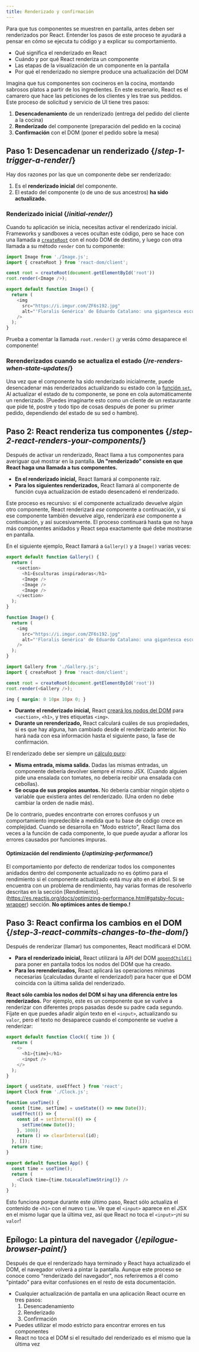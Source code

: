 ```yaml
---
title: Renderizado y confirmación
---
```


<Intro>

Para que tus componentes se muestren en pantalla, antes deben ser renderizados por React. Entender los pasos de este proceso te ayudará a pensar en cómo se ejecuta tu código y a explicar su comportamiento.

</Intro>

<YouWillLearn>

* Qué significa el renderizado en React
* Cuándo y por qué React renderiza un componente
* Las etapas de la visualización de un componente en la pantalla
* Por qué el renderizado no siempre produce una actualización del DOM

</YouWillLearn>

Imagina que tus componentes son cocineros en la cocina, montando sabrosos platos a partir de los ingredientes. En este escenario, React es el camarero que hace las peticiones de los clientes y les trae sus pedidos. Este proceso de solicitud y servicio de UI tiene tres pasos:

1. **Desencadenamiento** de un renderizado (entrega del pedido del cliente a la cocina)
2. **Renderizado** del componente (preparación del pedido en la cocina)
3. **Confirmación** con el DOM (poner el pedido sobre la mesa)

<IllustrationBlock sequential>
  <Illustration caption="Desencadenamiento" alt="React como un camarero en un restaurante, recogiendo los pedidos de los usuarios y entregándolos a la Cocina de Componentes." src="/images/docs/illustrations/i_render-and-commit1.png" />
  <Illustration caption="Renderizado" alt="El Chef de tarjetas le da a React un nuevo componente tarjeta." src="/images/docs/illustrations/i_render-and-commit2.png" />
  <Illustration caption="Confirmación" alt="React entrega la tarjeta al usuario en su mesa." src="/images/docs/illustrations/i_render-and-commit3.png" />
</IllustrationBlock>

## Paso 1: Desencadenar un renderizado {/*step-1-trigger-a-render*/}

Hay dos razones por las que un componente debe ser renderizado:

1. Es el **renderizado inicial** del componente.
2. El estado del componente (o de uno de sus ancestros) **ha sido actualizado.**

### Renderizado inicial {/*initial-render*/}

Cuando tu aplicación se inicia, necesitas activar el renderizado inicial. Frameworks y sandboxes a veces ocultan este código, pero se hace con una llamada a [`createRoot`](/apis/react-dom/client/createRoot) con el nodo DOM de destino, y luego con otra llamada a su método `render` con tu componente:

<Sandpack>

```js index.js active
import Image from './Image.js';
import { createRoot } from 'react-dom/client';

const root = createRoot(document.getElementById('root'))
root.render(<Image />);
```

```js Image.js
export default function Image() {
  return (
    <img
      src="https://i.imgur.com/ZF6s192.jpg"
      alt="'Floralis Genérica' de Eduardo Catalano: una gigantesca escultura floral metálica con pétalos reflectantes"
    />
  );
}
```

</Sandpack>

Prueba a comentar la llamada `root.render()` ¡y verás cómo desaparece el componente!

### Rerenderizados cuando se actualiza el estado {/*re-renders-when-state-updates*/}

Una vez que el componente ha sido renderizado inicialmente, puede desencadenar más renderizados actualizando su estado con la [función `set`.](/apis/react/useState#setstate) Al actualizar el estado de tu componente, se pone en cola automáticamente un renderizado. (Puedes imaginarte esto como un cliente de un restaurante que pide té, postre y todo tipo de cosas después de poner su primer pedido, dependiendo del estado de su sed o hambre).

<IllustrationBlock sequential>
  <Illustration caption="La actualización del estado..." alt="React como un camarero en un restaurante, sirviendo una UI tarjeta al usuario, representado como un cliente con un cursor como su cabeza. ¡El cliente expresa que quiere una tarjeta rosa, no una negra!" src="/images/docs/illustrations/i_rerender1.png" />
  <Illustration caption="...¡desencadena..." alt="React vuelve a la cocina de los componentes y le dice al chef de las tarjetas que necesitan una tarjeta rosa." src="/images/docs/illustrations/i_rerender2.png" />
  <Illustration caption="...un renderizado!" alt="El chef de tarjetas le da a React la tarjeta rosa." src="/images/docs/illustrations/i_rerender3.png" />
</IllustrationBlock>

## Paso 2: React renderiza tus componentes {/*step-2-react-renders-your-components*/}

Después de activar un renderizado, React llama a tus componentes para averiguar qué mostrar en la pantalla. **Un "renderizado" consiste en que React haga una llamada a tus componentes.**

* **En el renderizado inicial,** React llamará al componente raíz.
* **Para los siguientes renderizados,** React llamará al componente de función cuya actualización de estado desencadenó el renderizado.

Este proceso es recursivo: si el componente actualizado devuelve algún otro componente, React renderizará _ese_ componente a continuación, y si ese componente también devuelve algo, renderizará _ese_ componente a continuación, y así sucesivamente. El proceso continuará hasta que no haya más componentes anidados y React sepa exactamente qué debe mostrarse en pantalla.

En el siguiente ejemplo, React llamará a `Gallery()` y a `Image()` varias veces:

<Sandpack>

```js Gallery.js active
export default function Gallery() {
  return (
    <section>
      <h1>Esculturas inspiradoras</h1>
      <Image />
      <Image />
      <Image />
    </section>
  );
}

function Image() {
  return (
    <img
      src="https://i.imgur.com/ZF6s192.jpg"
      alt="'Floralis Genérica' de Eduardo Catalano: una gigantesca escultura floral metálica con pétalos reflectantes"
    />
  );
}
```

```js index.js
import Gallery from './Gallery.js';
import { createRoot } from 'react-dom/client';

const root = createRoot(document.getElementById('root'))
root.render(<Gallery />);
```

```css
img { margin: 0 10px 10px 0; }
```

</Sandpack>

* **Durante el renderizado inicial,** React [creará los nodos del DOM](https://developer.mozilla.org/docs/Web/API/Document/createElement) para `<section>`, `<h1>`, y tres etiquetas `<img>`. 
* **Durante un rerenderizado,** React calculará cuáles de sus propiedades, si es que hay alguna, han cambiado desde el renderizado anterior. No hará nada con esa información hasta el siguiente paso, la fase de confirmación.

<Pitfall>

El renderizado debe ser siempre un [cálculo puro](/learn/keeping-components-pure):

* **Misma entrada, misma salida.** Dadas las mismas entradas, un componente debería devolver siempre el mismo JSX. (Cuando alguien pide una ensalada con tomates, no debería recibir una ensalada con cebollas).
* **Se ocupa de sus propios asuntos.** No debería cambiar ningún objeto o variable que existiera antes del renderizado. (Una orden no debe cambiar la orden de nadie más).

De lo contrario, puedes encontrarte con errores confusos y un comportamiento impredecible a medida que tu base de código crece en complejidad. Cuando se desarrolla en "Modo estricto", React llama dos veces a la función de cada componente, lo que puede ayudar a aflorar los errores causados por funciones impuras.

</Pitfall>

<DeepDive>

#### Optimización del rendimiento {/*optimizing-performance*/}

El comportamiento por defecto de renderizar todos los componentes anidados dentro del componente actualizado no es óptimo para el rendimiento si el componente actualizado está muy alto en el árbol. Si se encuentra con un problema de rendimiento, hay varias formas de resolverlo descritas en la sección [Rendimiento].(https://es.reactjs.org/docs/optimizing-performance.html#gatsby-focus-wrapper) sección. **No optimices antes de tiempo.!**

</DeepDive>

## Paso 3: React confirma los cambios en el DOM {/*step-3-react-commits-changes-to-the-dom*/}

Después de renderizar (llamar) tus componentes, React modificará el DOM. 

* **Para el renderizado inicial,** React utilizará la API del DOM [`appendChild()`](https://developer.mozilla.org/docs/Web/API/Node/appendChild) para poner en pantalla todos los nodos del DOM que ha creado. 
* **Para los rerenderizados,** React aplicará las operaciones mínimas necesarias (¡calculadas durante el renderizado!) para hacer que el DOM coincida con la última salida del renderizado.

**React sólo cambia los nodos del DOM si hay una diferencia entre los renderizados.**  Por ejemplo, este es un componente que se vuelve a renderizar con diferentes props pasadas desde su padre cada segundo. Fíjate en que puedes añadir algún texto en el `<input>`, actualizando su `valor`, pero el texto no desaparece cuando el componente se vuelve a renderizar:

<Sandpack>

```js Clock.js active
export default function Clock({ time }) {
  return (
    <>
      <h1>{time}</h1>
      <input />
    </>
  );
}
```

```js App.js hidden
import { useState, useEffect } from 'react';
import Clock from './Clock.js';

function useTime() {
  const [time, setTime] = useState(() => new Date());
  useEffect(() => {
    const id = setInterval(() => {
      setTime(new Date());
    }, 1000);
    return () => clearInterval(id);
  }, []);
  return time;
}

export default function App() {
  const time = useTime();
  return (
    <Clock time={time.toLocaleTimeString()} />
  );
}
```

</Sandpack>

Esto funciona porque durante este último paso, React sólo actualiza el contenido de `<h1>` con el nuevo `time`. Ve que el `<input>` aparece en el JSX en el mismo lugar que la última vez, así que React no toca el `<input>`-¡ni su `valor`!
## Epílogo: La pintura del navegador  {/*epilogue-browser-paint*/}

Después de que el renderizado haya terminado y React haya actualizado el DOM, el navegador volverá a pintar la pantalla. Aunque este proceso se conoce como "renderizado del navegador", nos referiremos a él como "pintado" para evitar confusiones en el resto de esta documentación.

<Illustration alt="Un navegador pinta una 'naturaleza muerta con elemento de tarjeta'." src="/images/docs/illustrations/i_browser-paint.png" />

<Recap>

* Cualquier actualización de pantalla en una aplicación React ocurre en tres pasos:
  1. Desencadenamiento
  2. Renderizado
  3. Confirmación
* Puedes utilizar el modo estricto para encontrar errores en tus componentes
* React no toca el DOM si el resultado del renderizado es el mismo que la última vez

</Recap>

